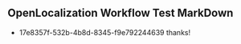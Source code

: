 ## OpenLocalization Workflow Test MarkDown
* 17e8357f-532b-4b8d-8345-f9e792244639 thanks!

<!--HONumber=Aug16_HO5-->


